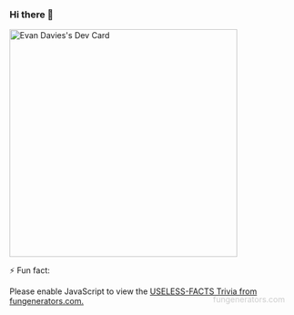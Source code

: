 ### Hi there 👋

<!--
**mrevjd/mrevjd** is a ✨ _special_ ✨ repository because its `README.md` (this file) appears on your GitHub profile.

Here are some ideas to get you started:

- 🔭 I’m currently working on ...
- 🌱 I’m currently learning ...
- 👯 I’m looking to collaborate on ...
- 🤔 I’m looking for help with ...
- 💬 Ask me about ...
- 📫 How to reach me: ...
- 😄 Pronouns: ...
- ⚡ Fun fact: ...
-->
<a href="https://app.daily.dev/evjd"><img src="https://api.daily.dev/devcards/c2adf80ac39846b5a0766197b461f6c7.png?r=yva" width="400" alt="Evan Davies's Dev Card"/></a>

⚡ Fun fact: <div class="embed-fungen"> <script src="https://fungenerators.com/extensions/embed/v1/fungen.js"></script> <script> FunGen.Embed.render( { context: 'random', toolId: 'trivia/useless-facts' } ); </script> <noscript>Please enable JavaScript to view the <a href="https://fungenerators.com/random/trivia/useless-facts">USELESS-FACTS Trivia from fungenerators.com.</a></noscript> <div class="light-text" style="text-decoration: none; color:#ccc; text-align: right; padding-right: 20px; margin-top: -20px;"><a href="https://fungenerators.com/random/trivia/useless-facts" title="Powered by USELESS-FACTS Trivia from fungenerators.com" style="text-decoration: none; color:#ccc; ">fungenerators.com</a></div> </div>
